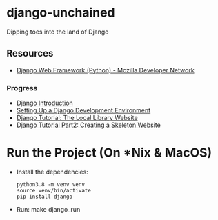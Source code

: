 # django-unchained

Dipping toes into the land of Django

## Resources

* [Django Web Framework (Python) - Mozilla Developer Network](https://developer.mozilla.org/en-US/docs/Learn/Server-side/Django)

### Progress

* [Django Introduction](https://developer.mozilla.org/en-US/docs/Learn/Server-side/Django/Introduction)
* [Setting Up a Django Development Environment](https://developer.mozilla.org/en-US/docs/Learn/Server-side/Django/development_environment)
* [Django Tutorial: The Local Library Website](https://developer.mozilla.org/en-US/docs/Learn/Server-side/Django/Tutorial_local_library_website)
* [Django Tutorial Part2: Creating a Skeleton Website](https://developer.mozilla.org/en-US/docs/Learn/Server-side/Django/skeleton_website)


# Run the Project (On *Nix & MacOS)

* Install the dependencies:
    ```
    python3.8 -m venv venv
    source venv/bin/activate
    pip install django
    ```

* Run:
    make django_run

